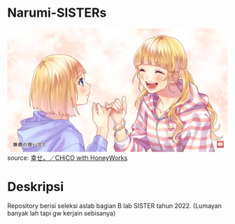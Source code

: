 # Narumi-SISTERs
![alt text](https://github.com/Wiradhika6051/Narumi-SISTERs/blob/main/intro-pic.png)
source: [幸せ。／CHiCO with HoneyWorks](https://www.youtube.com/watch?v=YWDe5n_EwRw)
# Deskripsi
Repository berisi seleksi aslab bagian B lab SISTER tahun 2022. (Lumayan banyak lah tapi gw kerjain sebisanya)
